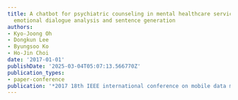 ```yaml
---
title: A chatbot for psychiatric counseling in mental healthcare service based on
  emotional dialogue analysis and sentence generation
authors:
- Kyo-Joong Oh
- Dongkun Lee
- Byungsoo Ko
- Ho-Jin Choi
date: '2017-01-01'
publishDate: '2025-03-04T05:07:13.566770Z'
publication_types:
- paper-conference
publication: '*2017 18th IEEE international conference on mobile data management (MDM)*'
---
```


